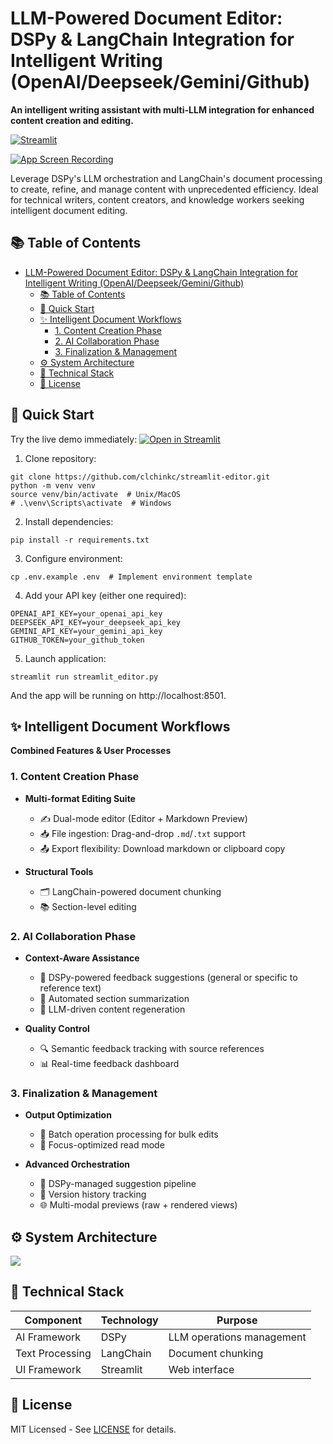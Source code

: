 # LLM-Powered Document Editor: DSPy & LangChain Integration for Intelligent Writing (OpenAI/Deepseek/Gemini/Github)

**An intelligent writing assistant with multi-LLM integration for enhanced content creation and editing.**

[![Streamlit](https://static.streamlit.io/badges/streamlit_badge_black_white.svg)](https://doc-editor.streamlit.app)

[![App Screen Recording](https://raw.githubusercontent.com/clchinkc/streamlit-editor/main/screenshot.jpg)](https://raw.githubusercontent.com/clchinkc/streamlit-editor/main/screen_recording.mov)

Leverage DSPy's LLM orchestration and LangChain's document processing to create, refine, and manage content with unprecedented efficiency. Ideal for technical writers, content creators, and knowledge workers seeking intelligent document editing.

## 📚 Table of Contents
- [LLM-Powered Document Editor: DSPy \& LangChain Integration for Intelligent Writing (OpenAI/Deepseek/Gemini/Github)](#llm-powered-document-editor-dspy--langchain-integration-for-intelligent-writing-openaideepseekgeminigithub)
  - [📚 Table of Contents](#-table-of-contents)
  - [🚀 Quick Start](#-quick-start)
  - [✨ Intelligent Document Workflows](#-intelligent-document-workflows)
    - [1. Content Creation Phase](#1-content-creation-phase)
    - [2. AI Collaboration Phase](#2-ai-collaboration-phase)
    - [3. Finalization \& Management](#3-finalization--management)
  - [⚙️ System Architecture](#️-system-architecture)
  - [🔧 Technical Stack](#-technical-stack)
  - [📄 License](#-license)

## 🚀 Quick Start

Try the live demo immediately:
[![Open in Streamlit](https://static.streamlit.io/badges/streamlit_badge_black_white.svg)](https://doc-editor.streamlit.app)

1. Clone repository:
```
git clone https://github.com/clchinkc/streamlit-editor.git
python -m venv venv
source venv/bin/activate  # Unix/MacOS
# .\venv\Scripts\activate  # Windows
```

2. Install dependencies:
```
pip install -r requirements.txt
```

3. Configure environment:
```
cp .env.example .env  # Implement environment template
```

4. Add your API key (either one required):
```
OPENAI_API_KEY=your_openai_api_key
DEEPSEEK_API_KEY=your_deepseek_api_key
GEMINI_API_KEY=your_gemini_api_key
GITHUB_TOKEN=your_github_token
```

5. Launch application:
```
streamlit run streamlit_editor.py
```
And the app will be running on http://localhost:8501.

## ✨ Intelligent Document Workflows

**Combined Features & User Processes**

### 1. Content Creation Phase
- **Multi-format Editing Suite**
  - ✍️ Dual-mode editor (Editor + Markdown Preview)
  - 📥 File ingestion: Drag-and-drop `.md`/`.txt` support
  - 📤 Export flexibility: Download markdown or clipboard copy
  
- **Structural Tools**
  - 🗂️ LangChain-powered document chunking
  - 📚 Section-level editing

### 2. AI Collaboration Phase
- **Context-Aware Assistance**
  - 🤖 DSPy-powered feedback suggestions (general or specific to reference text)
  - 📑 Automated section summarization
  - 🧩 LLM-driven content regeneration

- **Quality Control**
  - 🔍 Semantic feedback tracking with source references
  - 📊 Real-time feedback dashboard

### 3. Finalization & Management
- **Output Optimization**
  - 🧮 Batch operation processing for bulk edits
  - 📖 Focus-optimized read mode

- **Advanced Orchestration**
  - 🚦 DSPy-managed suggestion pipeline
  - 📜 Version history tracking
  - 🌐 Multi-modal previews (raw + rendered views)

## ⚙️ System Architecture

[![](https://mermaid.ink/img/pako:eNqdVV1r2zAU_SvCpWODmGUrpKkfBknsjMEKZW4oDL8o9o0tYusaSW4a2v73XVv-iLvuYdGTPu45urrnSHp2YkzA8Zxdjoc448qwez-SjNrlJbvlQrIVFiVKkEbb-Y0G9TFydtzbcbeiAXtQwoCKnE82IEiEwSEEaMhCo4AXOfU2P_rAB1R7XfIY-tiEG77lGoYlQnIDPcQP74599FbV-dVT7E5hDFrjkMVPLtNVRgF9eC7kfphmYUnpnOa9Bki2PN73gBiLoj53v8LCozZQ9IiwKgquhoR2IgeX56ZbYIFMhRyyD55KVGY4LR5kjjxp59ktJlVuo3sJViglxEagPCk_c91vLx0LVwoPrhJpZqwS-nOtgI6cl1aKU1lGUM0fgS0qg01PM4M1qK_9G5XGUPIKsHvaNgXV7NXo8GEo8BsZRui4Mrb-tCc8GfYoeE3Rlm2QegQqeCpi9h0kKLJEs2cnzFjAEaqSCbJNmXSQN6frlBplh-WRfIfqXcQ_6nGUMfsFO8Jk8Fft38c0dgGrvbWA7iphhyc-CM2R_JuygzAZOxBdfWFdXUIsdlSVGHNUrUM0hUInN-2Rexc30yC4mU60UbgH7-Lq6qrtuweRmMz7Wj5NGgrvYtq0U6YheUs2v14FwfJMskZVy7NeL2erL2fyDL7qyBbT68WZZL1xLJfvL6a-fyZXZ6g2rWkwm6_OpGqfhVbC-Xp5Mz-TqXk0LE8wC2br_ymUM3EKUAUXCX0TzzVr5JgMCnqoPOomXO0jJ5KvFMfpKQnpIjieURVMHIVVmjlk9VzTqGouoS94qnjRz5Zc_kYcxtD49tb-Ss3n9PoHw9cvYQ?type=png)](https://mermaid.live/edit#pako:eNqdVV1r2zAU_SvCpWODmGUrpKkfBknsjMEKZW4oDL8o9o0tYusaSW4a2v73XVv-iLvuYdGTPu45urrnSHp2YkzA8Zxdjoc448qwez-SjNrlJbvlQrIVFiVKkEbb-Y0G9TFydtzbcbeiAXtQwoCKnE82IEiEwSEEaMhCo4AXOfU2P_rAB1R7XfIY-tiEG77lGoYlQnIDPcQP74599FbV-dVT7E5hDFrjkMVPLtNVRgF9eC7kfphmYUnpnOa9Bki2PN73gBiLoj53v8LCozZQ9IiwKgquhoR2IgeX56ZbYIFMhRyyD55KVGY4LR5kjjxp59ktJlVuo3sJViglxEagPCk_c91vLx0LVwoPrhJpZqwS-nOtgI6cl1aKU1lGUM0fgS0qg01PM4M1qK_9G5XGUPIKsHvaNgXV7NXo8GEo8BsZRui4Mrb-tCc8GfYoeE3Rlm2QegQqeCpi9h0kKLJEs2cnzFjAEaqSCbJNmXSQN6frlBplh-WRfIfqXcQ_6nGUMfsFO8Jk8Fft38c0dgGrvbWA7iphhyc-CM2R_JuygzAZOxBdfWFdXUIsdlSVGHNUrUM0hUInN-2Rexc30yC4mU60UbgH7-Lq6qrtuweRmMz7Wj5NGgrvYtq0U6YheUs2v14FwfJMskZVy7NeL2erL2fyDL7qyBbT68WZZL1xLJfvL6a-fyZXZ6g2rWkwm6_OpGqfhVbC-Xp5Mz-TqXk0LE8wC2br_ymUM3EKUAUXCX0TzzVr5JgMCnqoPOomXO0jJ5KvFMfpKQnpIjieURVMHIVVmjlk9VzTqGouoS94qnjRz5Zc_kYcxtD49tb-Ss3n9PoHw9cvYQ)

## 🔧 Technical Stack

| Component       | Technology       | Purpose                    |
|-----------------|------------------|----------------------------|
| AI Framework    | DSPy             | LLM operations management |
| Text Processing | LangChain        | Document chunking          |
| UI Framework    | Streamlit        | Web interface              |

## 📄 License

MIT Licensed - See [LICENSE](LICENSE) for details.
